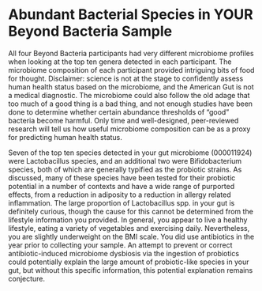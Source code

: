 # Abundant Bacterial Species in YOUR Beyond Bacteria Sample

All four Beyond Bacteria participants had very different microbiome profiles
when looking at the top ten genera detected in each participant. The microbiome
composition of each participant provided intriguing bits of food for thought.
Disclaimer: science is not at the stage to confidently assess human health
status based on the microbiome, and the American Gut is not a medical
diagnostic. The microbiome could also follow the old adage that too much of a
good thing is a bad thing, and not enough studies have been done to determine
whether certain abundance thresholds of “good” bacteria become harmful. Only
time and well-designed, peer-reviewed research will tell us how useful
microbiome composition can be as a proxy for predicting human health status.

Seven of the top ten species detected in your gut microbiome (000011924) were
Lactobacillus species, and an additional two were Bifidobacterium species, both
of which are generally typified as the probiotic strains. As discussed, many of
these species have been tested for their probiotic potential in a number of
contexts and have a wide range of purported effects, from a reduction in
adiposity to a reduction in allergy related inflammation. The large proportion
of Lactobacillus spp. in your gut is definitely curious, though the cause for
this cannot be determined from the lifestyle information you provided. In
general, you appear to live a healthy lifestyle, eating a variety of vegetables
and exercising daily. Nevertheless, you are slightly underweight on the BMI
scale. You did use antibiotics in the year prior to collecting your sample. An
attempt to prevent or correct antibiotic-induced microbiome dysbiosis via the
ingestion of probiotics could potentially explain the large amount of
probiotic-like species in your gut, but without this specific information, this
potential explanation remains conjecture.

